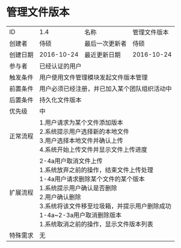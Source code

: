  # 管理文件版本
<table>
<tbody>
<tr><td>ID</td><td>1.4</td><td>名称</td><td>管理文件版本</td></tr>
<tr><td>创建者</td><td>侍硕</td><td>最后一次更新者</td><td>侍硕</td></tr>
<tr><td>创建日期</td><td>2016-10-24</td><td>最近更新日期</td><td>2016-10-24</td></tr>
<tr><td>参与者</td><td colspan="3">已经认证的用户</td></tr>
<tr><td>触发条件</td><td colspan="3">用户使用文件管理模块发起文件版本管理</td></tr>
<tr><td>前置条件</td><td colspan="3">用户必须已经注册，并已加入某个团队组织活动中</td></tr>
<tr><td>后置条件</td><td colspan="3">持久化文件版本</td></tr>
<tr><td>优先级</td><td colspan="3">中</td></tr>
<tr><td>正常流程</td><td colspan="3">
1.用户请求为某个文件添加版本<br>
2.系统提示用户选择新的本地文件<br>
3.用户选择本地文件并确认上传<br>
4.系统开始上传文件并显示文件上传进度<br>
</td></tr>
<tr><td>扩展流程</td><td colspan="3">
2-4a用户取消文件上传<br>
1.系统放弃之前的操作，结束文件上传处理<br>
1-4a用户请求删除某个文件的某个版本<br>
1.系统提示用户确认是否删除<br>
2.用户确认删除<br>
3.系统将该文件移至垃圾箱，并提示用户删除成功<br>
1-4a~2-3a用户取消删除版本<br>
1.系统取消之前的操作，显示文件版本列表<br>
</td></tr>
<tr><td>特殊需求</td><td colspan="3">无 </td></tr>
</tbody>
</table>
